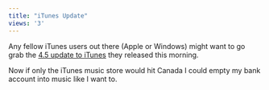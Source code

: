 ```yaml
---
title: "iTunes Update"
views: '3'
---
```

<p>Any fellow iTunes users out there (Apple or Windows) might want to go grab the <a href="https://www.apple.com/itunes/download/">4.5 update to iTunes</a> they released this morning.</p>
<p>Now if only the iTunes music store would hit Canada I could empty my bank account into music like I want to.</p>
